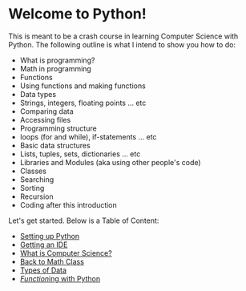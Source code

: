 # Welcome to Python!

This is meant to be a crash course in learning Computer Science with Python. The following outline is what I intend to show you how to do:

* What is programming?
* Math in programming
* Functions
 * Using functions and making functions
* Data types
 * Strings, integers, floating points ... etc
* Comparing data
* Accessing files
* Programming structure
 * loops (for and while), if-statements ... etc
* Basic data structures
 * Lists, tuples, sets, dictionaries ... etc
* Libraries and Modules (aka using other people's code)
* Classes
* Searching
* Sorting
* Recursion
* Coding after this introduction

Let's get started. Below is a Table of Content:

* [Setting up Python](/Users/michaelgardner/MEGA/Programming/teaching/setup/setup.md)
 * [Getting an IDE](/Users/michaelgardner/MEGA/Programming/teaching/setup/ide.md)
* [What is Computer Science?](/Users/michaelgardner/MEGA/Programming/teaching/whatisCS.md)
* [Back to Math Class](/Users/michaelgardner/MEGA/Programming/teaching/math/math.md)
* [Types of Data](//Users/michaelgardner/MEGA/Programming/teaching/math/data.md)
* [*Function*ing with Python](/Users/michaelgardner/MEGA/Programming/teaching/functions/functions.md)
